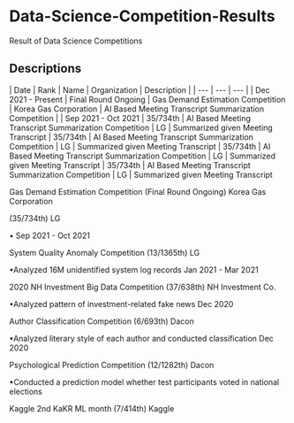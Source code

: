 # Data-Science-Competition-Results
Result of Data Science Competitions

## Descriptions

| Date | Rank | Name | Organization | Description |
| --- | --- | --- |
| Dec 2021 - Present | Final Round Ongoing | Gas Demand Estimation Competition | Korea Gas Corporation | AI Based Meeting Transcript Summarization Competition |
| Sep 2021 - Oct 2021 | 35/734th | AI Based Meeting Transcript Summarization Competition | LG | Summarized given Meeting Transcript
| 35/734th | AI Based Meeting Transcript Summarization Competition | LG | Summarized given Meeting Transcript
| 35/734th | AI Based Meeting Transcript Summarization Competition | LG | Summarized given Meeting Transcript
| 35/734th | AI Based Meeting Transcript Summarization Competition | LG | Summarized given Meeting Transcript

Gas Demand Estimation Competition (Final Round Ongoing) Korea Gas Corporation

 (35/734th) LG

• Sep 2021 - Oct 2021

System Quality Anomaly Competition (13/1365th) LG

•Analyzed 16M unidentified system log records Jan 2021 - Mar 2021

2020 NH Investment Big Data Competition (37/638th) NH Investment Co.

•Analyzed pattern of investment-related fake news Dec 2020

Author Classification Competition (6/693th) Dacon

•Analyzed literary style of each author and conducted classification Dec 2020

Psychological Prediction Competition (12/1282th) Dacon

•Conducted a prediction model whether test participants voted in national elections

Kaggle 2nd KaKR ML month (7/414th) Kaggle
